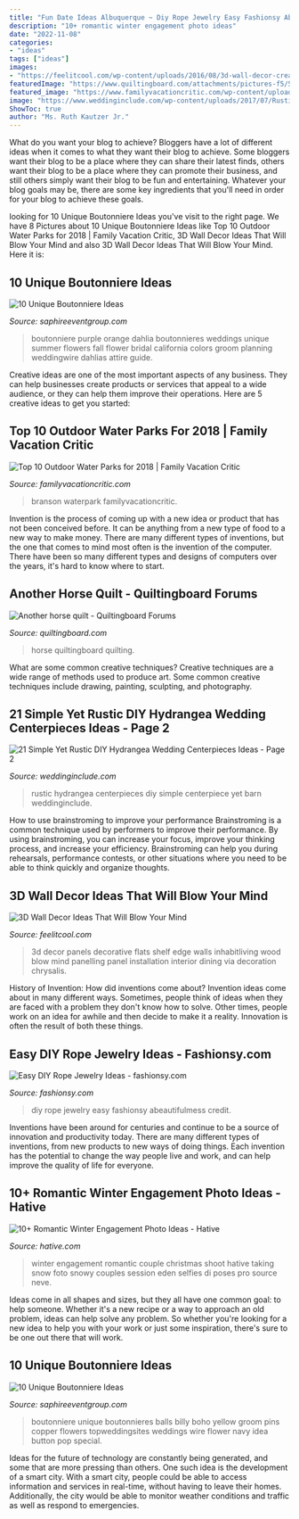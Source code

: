 ```yaml
---
title: "Fun Date Ideas Albuquerque ~ Diy Rope Jewelry Easy Fashionsy Abeautifulmess Credit"
description: "10+ romantic winter engagement photo ideas"
date: "2022-11-08"
categories:
- "ideas"
tags: ["ideas"]
images:
- "https://feelitcool.com/wp-content/uploads/2016/08/3d-wall-decor-creations13-1.jpg"
featuredImage: "https://www.quiltingboard.com/attachments/pictures-f5/563384d1481336583-img_1578.jpg"
featured_image: "https://www.familyvacationcritic.com/wp-content/uploads/sites/19/2014/05/b4ad92385823e73fe9ca95e5ebab12f4.jpg"
image: "https://www.weddinginclude.com/wp-content/uploads/2017/07/Rustic-hydrangea-centerpiece-at-Pratt-Barn.jpg"
ShowToc: true
author: "Ms. Ruth Kautzer Jr."
---
```



What do you want your blog to achieve?
Bloggers have a lot of different ideas when it comes to what they want their blog to achieve. Some bloggers want their blog to be a place where they can share their latest finds, others want their blog to be a place where they can promote their business, and still others simply want their blog to be fun and entertaining. Whatever your blog goals may be, there are some key ingredients that you'll need in order for your blog to achieve these goals.

	

		
looking for 10 Unique Boutonniere Ideas you've visit to the right page. We have 8 Pictures about 10 Unique Boutonniere Ideas like Top 10 Outdoor Water Parks for 2018 | Family Vacation Critic, 3D Wall Decor Ideas That Will Blow Your Mind and also 3D Wall Decor Ideas That Will Blow Your Mind. Here it is:
		
    
## 10 Unique Boutonniere Ideas

<img loading=lazy src="http://www.saphireeventgroup.com/wp-content/uploads/files/8414/5694/2699/unique_boutonniere_6.jpg" onerror="this.onerror=null;this.src='https://tse4.mm.bing.net/th?id=OIP.F8xt2Ds5SLMLM8OyPekDFgAAAA&amp;pid=15.1';" alt="10 Unique Boutonniere Ideas">

_Source: saphireeventgroup.com_

>boutonniere purple orange dahlia boutonnieres weddings unique summer flowers fall flower bridal california colors groom planning weddingwire dahlias attire guide. 

	

Creative ideas are one of the most important aspects of any business. They can help businesses create products or services that appeal to a wide audience, or they can help them improve their operations. Here are 5 creative ideas to get you started: 

    
## Top 10 Outdoor Water Parks For 2018 | Family Vacation Critic

<img loading=lazy src="https://www.familyvacationcritic.com/wp-content/uploads/sites/19/2014/05/b4ad92385823e73fe9ca95e5ebab12f4.jpg" onerror="this.onerror=null;this.src='https://tse1.mm.bing.net/th?id=OIP.dX_jB1G01Wm_FiyjtnOsYgHaE8&amp;pid=15.1';" alt="Top 10 Outdoor Water Parks for 2018 | Family Vacation Critic">

_Source: familyvacationcritic.com_

>branson waterpark familyvacationcritic. 

	

Invention is the process of coming up with a new idea or product that has not been conceived before. It can be anything from a new type of food to a new way to make money. There are many different types of inventions, but the one that comes to mind most often is the invention of the computer. There have been so many different types and designs of computers over the years, it's hard to know where to start.

    
## Another Horse Quilt - Quiltingboard Forums

<img loading=lazy src="https://www.quiltingboard.com/attachments/pictures-f5/563384d1481336583-img_1578.jpg" onerror="this.onerror=null;this.src='https://tse3.mm.bing.net/th?id=OIP.LNKvr8v5hyamj4kRORw_1gHaFh&amp;pid=15.1';" alt="Another horse quilt - Quiltingboard Forums">

_Source: quiltingboard.com_

>horse quiltingboard quilting. 

	

What are some common creative techniques?
Creative techniques are a wide range of methods used to produce art. Some common creative techniques include drawing, painting, sculpting, and photography.

    
## 21 Simple Yet Rustic DIY Hydrangea Wedding Centerpieces Ideas - Page 2

<img loading=lazy src="https://www.weddinginclude.com/wp-content/uploads/2017/07/Rustic-hydrangea-centerpiece-at-Pratt-Barn.jpg" onerror="this.onerror=null;this.src='https://tse1.mm.bing.net/th?id=OIP.Z0JTkdBhG4pyPWvemVRDPwHaLJ&amp;pid=15.1';" alt="21 Simple Yet Rustic DIY Hydrangea Wedding Centerpieces Ideas - Page 2">

_Source: weddinginclude.com_

>rustic hydrangea centerpieces diy simple centerpiece yet barn weddinginclude. 

	

How to use brainstroming to improve your performance
Brainstroming is a common technique used by performers to improve their performance. By using brainstroming, you can increase your focus, improve your thinking process, and increase your efficiency. Brainstroming can help you during rehearsals, performance contests, or other situations where you need to be able to think quickly and organize thoughts.

    
## 3D Wall Decor Ideas That Will Blow Your Mind

<img loading=lazy src="https://feelitcool.com/wp-content/uploads/2016/08/3d-wall-decor-creations13-1.jpg" onerror="this.onerror=null;this.src='https://tse3.mm.bing.net/th?id=OIP.shgfv6Vby0RbLHfV2P-3LQAAAA&amp;pid=15.1';" alt="3D Wall Decor Ideas That Will Blow Your Mind">

_Source: feelitcool.com_

>3d decor panels decorative flats shelf edge walls inhabitliving wood blow mind panelling panel installation interior dining via decoration chrysalis. 

	

History of Invention: How did inventions come about?
Invention ideas come about in many different ways. Sometimes, people think of ideas when they are faced with a problem they don't know how to solve. Other times, people work on an idea for awhile and then decide to make it a reality. Innovation is often the result of both these things.

    
## Easy DIY Rope Jewelry Ideas - Fashionsy.com

<img loading=lazy src="http://fashionsy.com/wp-content/uploads/2014/04/6a00d8358081ff69e2017eea61cee2970d-800wi.jpg" onerror="this.onerror=null;this.src='https://tse3.mm.bing.net/th?id=OIP.PQ2nIk6QM55ng7Lx0yXOfgHaLH&amp;pid=15.1';" alt="Easy DIY Rope Jewelry Ideas - fashionsy.com">

_Source: fashionsy.com_

>diy rope jewelry easy fashionsy abeautifulmess credit. 

	

Inventions have been around for centuries and continue to be a source of innovation and productivity today. There are many different types of inventions, from new products to new ways of doing things. Each invention has the potential to change the way people live and work, and can help improve the quality of life for everyone.

    
## 10+ Romantic Winter Engagement Photo Ideas - Hative

<img loading=lazy src="http://hative.com/wp-content/uploads/2014/11/winter-engagement-photo-ideas/5-winter-engagement-photo-ideas.jpg" onerror="this.onerror=null;this.src='https://tse4.mm.bing.net/th?id=OIP.bRwovrPDmfY-iKnzPdUezAHaLH&amp;pid=15.1';" alt="10+ Romantic Winter Engagement Photo Ideas - Hative">

_Source: hative.com_

>winter engagement romantic couple christmas shoot hative taking snow foto snowy couples session eden selfies di poses pro source neve. 

	

Ideas come in all shapes and sizes, but they all have one common goal: to help someone. Whether it's a new recipe or a way to approach an old problem, ideas can help solve any problem. So whether you're looking for a new idea to help you with your work or just some inspiration, there's sure to be one out there that will work.

    
## 10 Unique Boutonniere Ideas

<img loading=lazy src="http://www.saphireeventgroup.com/wp-content/uploads/files/3514/5694/2696/unique_boutonniere_2.jpg" onerror="this.onerror=null;this.src='https://tse1.mm.bing.net/th?id=OIP.eG_JgGc5Wp7sh9P6XiKuPgAAAA&amp;pid=15.1';" alt="10 Unique Boutonniere Ideas">

_Source: saphireeventgroup.com_

>boutonniere unique boutonnieres balls billy boho yellow groom pins copper flowers topweddingsites weddings wire flower navy idea button pop special. 

	

Ideas for the future of technology are constantly being generated, and some that are more pressing than others. One such idea is the development of a smart city. With a smart city, people could be able to access information and services in real-time, without having to leave their homes. Additionally, the city would be able to monitor weather conditions and traffic as well as respond to emergencies.

